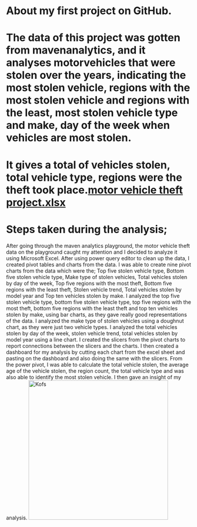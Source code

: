 # About my first project on GitHub.
# The data of this project was gotten from mavenanalytics, and it analyses motorvehicles that were stolen over the years, indicating the most stolen vehicle, regions with the most stolen vehicle and regions with the least, most stolen vehicle type and make, day of the week when vehicles are most stolen.
# It gives a total of vehicles stolen, total vehicle type, regions were the theft took place.[motor vehicle theft project.xlsx](https://github.com/Kofoworola14/my-first-project/files/15178316/motor.vehicle.theft.project.xlsx)
# Steps taken during the analysis;
After going through the maven analytics playground, the motor vehicle theft data on the playground caught my attention and I decided to analyze it using Microsoft Excel.
After using power query editor to clean up the data, I created pivot tables and charts from the data.
I was able to create nine pivot charts from the data which were the; Top five stolen vehicle type, Bottom five stolen vehicle type, Make type of stolen vehicles, Total vehicles stolen by day of the week, Top five regions with the most theft, Bottom five regions with the least theft, Stolen vehicle trend, Total vehicles stolen by model year and Top ten vehicles stolen by make.
I analyzed the top five stolen vehicle type, bottom five stolen vehicle type, top five regions with the most theft, bottom five regions with the least theft and top ten vehicles stolen by make, using bar charts, as they gave really good representations of the data.
I analyzed the make type of stolen vehicles using a doughnut chart, as they were just two vehicle types.
I analyzed the total vehicles stolen by day of the week, stolen vehicle trend, total vehicles stolen by model year using a line chart.
I created the slicers from the pivot charts to report connections between the slicers and the charts.
I then created a dashboard for my analysis by cutting each chart from the excel sheet and pasting on the dashboard and also doing the same with the slicers.
From the power pivot, I was able to calculate the total vehicle stolen, the average age of the vehicle stolen, the region count, the total vehicle type and was also able to identify the most stolen vehicle.
I then gave an insight of my analysis.
<img width="379" alt="Kofs" src="https://github.com/Kofoworola14/my-first-project/assets/168651782/a9e4c4f9-48ba-4e60-bf91-073146982e6a">
